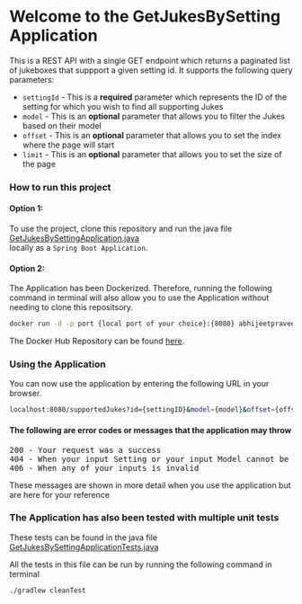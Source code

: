 # Welcome to the GetJukesBySetting Application

This is a REST API with a single GET endpoint which returns a paginated list of jukeboxes that suppport a given setting id. It supports the following query parameters:

 - `settingId` - This is a **required** parameter which represents the ID of the setting for which you wish to find all supporting Jukes
 - `model` - This is an **optional** parameter that allows you to filter the Jukes based on their model
 - `offset` - This is an **optional** parameter that allows you to set the index where the page will start
 - `limit` - This is an **optional** parameter that allows you to set the size of the page
### How to run this project 

#### Option 1:
To use the project, clone this repository and run the java file [GetJukesBySettingApplication.java](https://github.com/abhijeetpraveen/GetJukesBySetting/blob/main/src/main/java/abhijeetpraveen/GetJukesBySetting/GetJukesBySettingApplication.java)  \
locally as a  `Spring Boot Application`.

#### Option 2:
The Application has been Dockerized. Therefore, running the following command in terminal will also allow you to use the Application without needing to clone this repositsory. 

```bash
docker run -d -p port {local port of your choice}:{8080} abhijeetpraveen/get_jukes_by_setting_rest_application:1.0.0
```

The Docker Hub Repository can be found [here](https://hub.docker.com/repository/docker/abhijeetpraveen/get_jukes_by_setting_rest_application).

### Using the Application

You can now use the application by entering the following URL in your browser.

```bash
localhost:8080/supportedJukes?id={settingID}&model={model}&offset={offset}&limit={limit}
```

#### The following are error codes or messages that the application may throw
<pre>
200 - Your request was a success
404 - When your input Setting or your input Model cannot be found
406 - When any of your inputs is invalid
</pre>
These messages are shown in more detail when you use the application but are here for your reference

### The Application has also been tested with multiple unit tests
These tests can be found in the java file [GetJukesBySettingApplicationTests.java](https://github.com/abhijeetpraveen/GetJukesBySetting/blob/main/src/test/java/abhijeetpraveen/GetJukesBySetting/GetJukesBySettingApplicationTests.java)

All the tests in this file can be run by running the following command in terminal
```bash
./gradlew cleanTest
```
